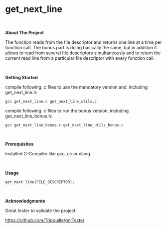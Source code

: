 # get_next_line

<br>

**About The Project**

The function reads from the file descriptor and returns one line at a time per function call.
The bonus part is doing basically the same, but in addition it allows to read from several file descriptors simultaneously and to return the current read line from a particular file descriptor with every function call.

<br>

**Getting Started**

compile following .c files to use the mandatory version and, including get_next_line.h:

`gcc get_next_line.c get_next_line_utils.c
`

compile following .c files to run the bonus version, including get_next_line_bonus.h:

`gcc get_next_line_bonus.c get_next_line_utils_bonus.c
`

<br>

**Prerequisites**

Installed C-Compiler like gcc, cc or clang.

<br>

**Usage**

`get_next_line(FILE_DESCRIPTOR);
`

<br>


**Acknowledgments**

Great tester to validate the project:

https://github.com/Tripouille/gnlTester
